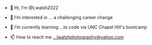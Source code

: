 - 👋 Hi, I’m @Lwalsh2022
- 👀 I’m interested in ... a challenging career change 
- 🌱 I’m currently learning ...to code via UNC Chapel Hill's bootcamp

- 📫 How to reach me ...lwalshphotography@yahoo.com

<!---
Lwalsh2022/Lwalsh2022 is a ✨ special ✨ repository because its `README.md` (this file) appears on your GitHub profile.
You can click the Preview link to take a look at your changes.
--->
